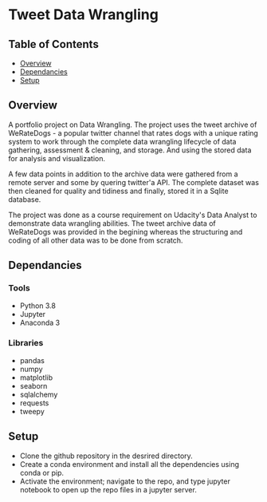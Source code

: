 # Tweet Data Wrangling


## Table of Contents

* [Overview](#Overview)
* [Dependancies](#Dependancies)
* [Setup](#Setup)

## Overview

A portfolio project on Data Wrangling. The project uses the tweet archive of WeRateDogs - a popular twitter channel that rates dogs with a unique rating system
to work through the complete data wrangling lifecycle of data gathering, assessment & cleaning, and storage. And using the stored data for analysis and visualization.

A few data points in addition to the archive data were gathered from a remote server and some by quering twitter'a API. The complete dataset was then cleaned for quality and tidiness and finally, stored it in a Sqlite database.      

The project was done as a course requirement on Udacity's Data Analyst to demonstrate data wrangling abilities. The tweet archive data of WeRateDogs was provided in the begining
whereas the structuring and coding of all other data was to be done from scratch.

## Dependancies

### Tools

* Python 3.8
* Jupyter
* Anaconda 3

### Libraries

* pandas
* numpy 
* matplotlib
* seaborn
* sqlalchemy
* requests
* tweepy

## Setup

* Clone the github repository in the desrired directory.
* Create a conda environment and install all the dependencies using conda or pip.
* Activate the environment; navigate to the repo, and type jupyter notebook to open up the repo files in a jupyter server.  


